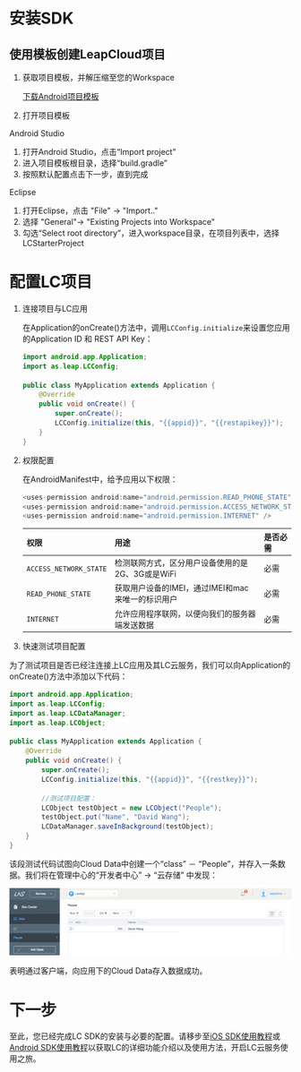 #	安装SDK

##	使用模板创建LeapCloud项目

1.	获取项目模板，并解压缩至您的Workspace
		
	<a class="download-sdk" href="https://raw.githubusercontent.com/LeapAppServices/LC-SDK-Release/master/Android/v0.6/LCStarterProject.zip">下载Android项目模板</a>
	
2.	打开项目模板

Android Studio 

1. 	打开Android Studio，点击“Import project”
2. 	进入项目模板根目录，选择“build.gradle”
3. 	按照默认配置点击下一步，直到完成 

Eclipse
	
1.	打开Eclipse，点击 "File" -> "Import.." 
2. 	选择 "General"-> "Existing Projects into Workspace"
3. 	勾选“Select root directory”，进入workspace目录，在项目列表中，选择LCStarterProject
	
#	配置LC项目

1. 连接项目与LC应用
	
	在Application的onCreate()方法中，调用`LCConfig.initialize`来设置您应用的Application ID 和 REST API Key：
	
	```java
	import android.app.Application;
	import as.leap.LCConfig;

	public class MyApplication extends Application {
	    @Override
	    public void onCreate() {
	        super.onCreate();
	        LCConfig.initialize(this, "{{appid}}", "{{restapikey}}");
	    }
	}
	```
	
2. 权限配置

	在AndroidManifest中，给予应用以下权限：
	
	```java
	<uses-permission android:name="android.permission.READ_PHONE_STATE" />
   	<uses-permission android:name="android.permission.ACCESS_NETWORK_STATE" />
   	<uses-permission android:name="android.permission.INTERNET" />
    ```
	
	权限|用途|是否必需
	---|---|---
	`ACCESS_NETWORK_STATE`|		检测联网方式，区分用户设备使用的是2G、3G或是WiFi| 必需
	`READ_PHONE_STATE`| 	获取用户设备的IMEI，通过IMEI和mac来唯一的标识用户| 必需
	`INTERNET`| 	允许应用程序联网，以便向我们的服务器端发送数据| 必需
	
3. 快速测试项目配置

为了测试项目是否已经注连接上LC应用及其LC云服务，我们可以向Application的onCreate()方法中添加以下代码：

```java
import android.app.Application;
import as.leap.LCConfig;
import as.leap.LCDataManager;
import as.leap.LCObject;

public class MyApplication extends Application {
    @Override
    public void onCreate() {
        super.onCreate();
        LCConfig.initialize(this, "{{appid}}", "{{restkey}}");
        
        //测试项目配置：
        LCObject testObject = new LCObject("People");
        testObject.put("Name", "David Wang");
        LCDataManager.saveInBackground(testObject);
    }
}
```

该段测试代码试图向Cloud Data中创建一个“class” － “People”，并存入一条数据。我们将在管理中心的“开发者中心” -> “云存储” 中发现：

![imgSDKQSTestAddObj](../../../images/imgSDKQSTestAddObj.png)

表明通过客户端，向应用下的Cloud Data存入数据成功。

# 下一步
至此，您已经完成LC SDK的安装与必要的配置。请移步至[iOS SDK使用教程](LC_DOCS_GUIDE_LINK_PLACEHOLDER_IOS)或[Android SDK使用教程](LC_DOCS_GUIDE_LINK_PLACEHOLDER_ANDROID)以获取LC的详细功能介绍以及使用方法，开启LC云服务使用之旅。